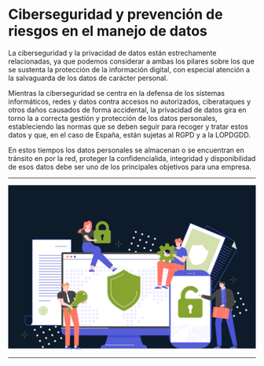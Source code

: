 # Ciberseguridad y prevención de riesgos en el manejo de datos

La ciberseguridad y la privacidad de datos están estrechamente relacionadas, ya que podemos considerar a ambas los pilares sobre los que se sustenta la protección de la información digital, con especial atención a la salvaguarda de los datos de carácter personal.

Mientras la ciberseguridad se centra en la defensa de los sistemas informáticos, redes y datos contra accesos no autorizados, ciberataques y otros daños causados de forma accidental, la privacidad de datos gira en torno la a correcta gestión y protección de los datos personales, estableciendo las normas que se deben seguir para recoger y tratar estos datos y que, en el caso de España, están sujetas al RGPD y a la LOPDGDD.

En estos tiempos los datos personales se almacenan o se encuentran en tránsito en por la red, proteger la confidencialida, integridad y disponibilidad de esos datos debe ser uno de los principales objetivos para una empresa.

---------------------------------------------------------------------

![im7](img/im7.png)

----------------------------------------------------------------------
